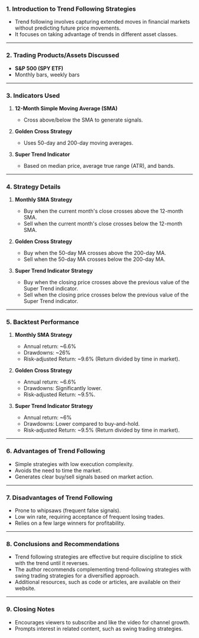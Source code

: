 ### 1. Introduction to Trend Following Strategies
- Trend following involves capturing extended moves in financial markets without predicting future price movements.
- It focuses on taking advantage of trends in different asset classes.

---

### 2. Trading Products/Assets Discussed
- **S&P 500 (SPY ETF)**
- Monthly bars, weekly bars

---

### 3. Indicators Used
1. **12-Month Simple Moving Average (SMA)**  
   - Cross above/below the SMA to generate signals.
   
2. **Golden Cross Strategy**  
   - Uses 50-day and 200-day moving averages.

3. **Super Trend Indicator**  
   - Based on median price, average true range (ATR), and bands.

---

### 4. Strategy Details
1. **Monthly SMA Strategy**
   - Buy when the current month's close crosses above the 12-month SMA.
   - Sell when the current month's close crosses below the 12-month SMA.
   
2. **Golden Cross Strategy**
   - Buy when the 50-day MA crosses above the 200-day MA.
   - Sell when the 50-day MA crosses below the 200-day MA.

3. **Super Trend Indicator Strategy**
   - Buy when the closing price crosses above the previous value of the Super Trend indicator.
   - Sell when the closing price crosses below the previous value of the Super Trend indicator.

---

### 5. Backtest Performance
1. **Monthly SMA Strategy**
   - Annual return: ~6.6%
   - Drawdowns: ~26%
   - Risk-adjusted Return: ~9.6% (Return divided by time in market).

2. **Golden Cross Strategy**
   - Annual return: ~6.6%
   - Drawdowns: Significantly lower.
   - Risk-adjusted Return: ~9.5%.

3. **Super Trend Indicator Strategy**
   - Annual return: ~6%
   - Drawdowns: Lower compared to buy-and-hold.
   - Risk-adjusted Return: ~9.5% (Return divided by time in market).

---

### 6. Advantages of Trend Following
- Simple strategies with low execution complexity.
- Avoids the need to time the market.
- Generates clear buy/sell signals based on market action.

---

### 7. Disadvantages of Trend Following
- Prone to whipsaws (frequent false signals).
- Low win rate, requiring acceptance of frequent losing trades.
- Relies on a few large winners for profitability.

---

### 8. Conclusions and Recommendations
- Trend following strategies are effective but require discipline to stick with the trend until it reverses.
- The author recommends complementing trend-following strategies with swing trading strategies for a diversified approach.
- Additional resources, such as code or articles, are available on their website.

--- 

### 9. Closing Notes
- Encourages viewers to subscribe and like the video for channel growth.
- Prompts interest in related content, such as swing trading strategies.
